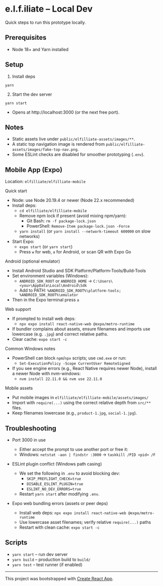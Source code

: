 # e.l.f.iliate – Local Dev

Quick steps to run this prototype locally.

## Prerequisites
- Node 18+ and Yarn installed

## Setup
1) Install deps
```
yarn
```

2) Start the dev server
```
yarn start
```
- Opens at http://localhost:3000 (or the next free port).

## Notes
- Static assets live under `public/elfilliate-assets/images/**`.
- A static top navigation image is rendered from `public/elfilliate-assets/images/fake-top-nav.png`.
- Some ESLint checks are disabled for smoother prototyping (`.env`).

## Mobile App (Expo)

Location: `elfilliate/elfilliate-mobile`

Quick start
- Node: use Node 20.19.4 or newer (Node 22.x recommended)
- Install deps:
  - `cd elfilliate/elfilliate-mobile`
  - Remove npm lock if present (avoid mixing npm/yarn):
    - Git Bash: `rm -f package-lock.json`
    - PowerShell: `Remove-Item package-lock.json -Force`
  - `yarn install` (or `yarn install --network-timeout 600000` on slow networks)
- Start Expo:
  - `expo start` (or `yarn start`)
  - Press `w` for web, `a` for Android, or scan QR with Expo Go

Android (optional emulator)
- Install Android Studio and SDK Platform/Platform‑Tools/Build‑Tools
- Set environment variables (Windows):
  - `ANDROID_SDK_ROOT` or `ANDROID_HOME` → `C:\Users\<you>\AppData\Local\Android\Sdk`
  - Add to PATH: `%ANDROID_SDK_ROOT%\platform-tools; %ANDROID_SDK_ROOT%\emulator`
- Then in the Expo terminal press `a`

Web support
- If prompted to install web deps:
  - `npx expo install react-native-web @expo/metro-runtime`
- If bundler complains about assets, ensure filenames and imports use lowercase (e.g. `.jpg`) and correct relative paths.
- Clear cache: `expo start -c`

Common Windows notes
- PowerShell can block `npm`/`npx` scripts; use `cmd.exe` or run:
  - `Set-ExecutionPolicy -Scope CurrentUser RemoteSigned`
- If you see engine errors (e.g., React Native requires newer Node), install a newer Node with nvm-windows:
  - `nvm install 22.11.0 && nvm use 22.11.0`

Mobile assets
- Put mobile images in `elfilliate/elfilliate-mobile/assets/images/`
- Import with `require(...)` using the correct relative depth from `src/**` files.
- Keep filenames lowercase (e.g., `product-1.jpg`, `social-1.jpg`).

## Troubleshooting
- Port 3000 in use
  - Either accept the prompt to use another port or free it:
  - Windows: `netstat -aon | findstr :3000` → `taskkill /PID <pid> /F`

- ESLint plugin conflict (Windows path casing)
  - We set the following in `.env` to avoid blocking dev:
    - `SKIP_PREFLIGHT_CHECK=true`
    - `DISABLE_ESLINT_PLUGIN=true`
    - `ESLINT_NO_DEV_ERRORS=true`
  - Restart `yarn start` after modifying `.env`.

- Expo web bundling errors (assets or peer deps)
  - Install web deps: `npx expo install react-native-web @expo/metro-runtime`
  - Use lowercase asset filenames; verify relative `require(...)` paths
  - Restart with clean cache: `expo start -c`

## Scripts
- `yarn start` – run dev server
- `yarn build` – production build to `build/`
- `yarn test` – test runner (if enabled)

---

This project was bootstrapped with [Create React App](https://github.com/facebook/create-react-app).
